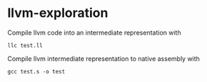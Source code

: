 # llvm-exploration

Compile llvm code into an intermediate representation with

    llc test.ll

Compile llvm intermediate representation to native assembly with

    gcc test.s -o test

